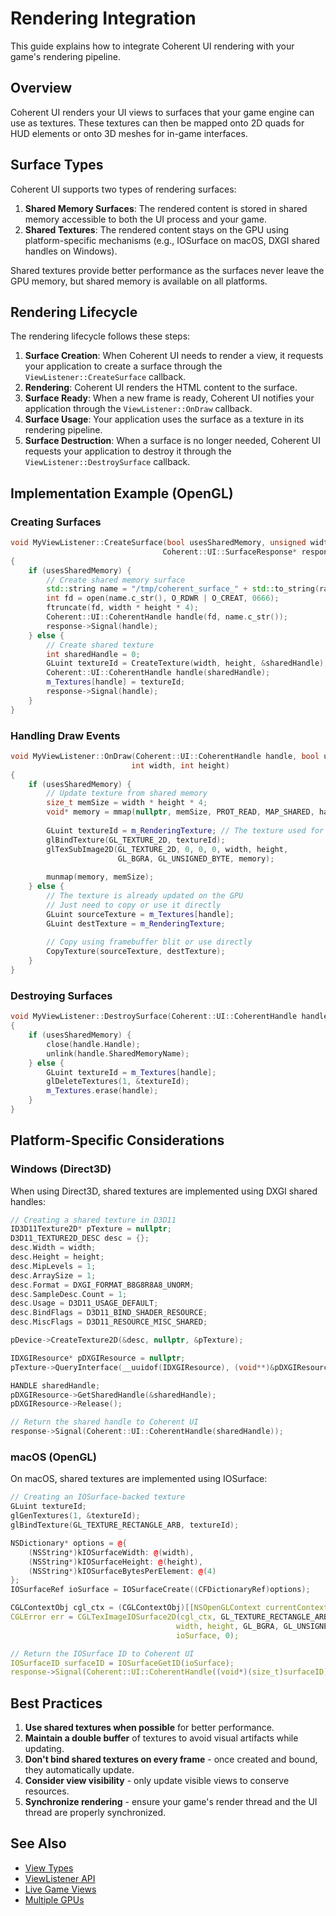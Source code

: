 # Rendering Integration

This guide explains how to integrate Coherent UI rendering with your game's rendering pipeline.

## Overview

Coherent UI renders your UI views to surfaces that your game engine can use as textures. These textures can then be mapped onto 2D quads for HUD elements or onto 3D meshes for in-game interfaces.

## Surface Types

Coherent UI supports two types of rendering surfaces:

1. **Shared Memory Surfaces**: The rendered content is stored in shared memory accessible to both the UI process and your game.
2. **Shared Textures**: The rendered content stays on the GPU using platform-specific mechanisms (e.g., IOSurface on macOS, DXGI shared handles on Windows).

Shared textures provide better performance as the surfaces never leave the GPU memory, but shared memory is available on all platforms.

## Rendering Lifecycle

The rendering lifecycle follows these steps:

1. **Surface Creation**: When Coherent UI needs to render a view, it requests your application to create a surface through the `ViewListener::CreateSurface` callback.
2. **Rendering**: Coherent UI renders the HTML content to the surface.
3. **Surface Ready**: When a new frame is ready, Coherent UI notifies your application through the `ViewListener::OnDraw` callback.
4. **Surface Usage**: Your application uses the surface as a texture in its rendering pipeline.
5. **Surface Destruction**: When a surface is no longer needed, Coherent UI requests your application to destroy it through the `ViewListener::DestroySurface` callback.

## Implementation Example (OpenGL)

### Creating Surfaces

```cpp
void MyViewListener::CreateSurface(bool usesSharedMemory, unsigned width, unsigned height, 
                                  Coherent::UI::SurfaceResponse* response)
{
	if (usesSharedMemory) {
		// Create shared memory surface
		std::string name = "/tmp/coherent_surface_" + std::to_string(rand());
		int fd = open(name.c_str(), O_RDWR | O_CREAT, 0666);
		ftruncate(fd, width * height * 4);
		Coherent::UI::CoherentHandle handle(fd, name.c_str());
		response->Signal(handle);
	} else {
		// Create shared texture
		int sharedHandle = 0;
		GLuint textureId = CreateTexture(width, height, &sharedHandle);
		Coherent::UI::CoherentHandle handle(sharedHandle);
		m_Textures[handle] = textureId;
		response->Signal(handle);
	}
}
```

### Handling Draw Events

```cpp
void MyViewListener::OnDraw(Coherent::UI::CoherentHandle handle, bool usesSharedMemory, 
                           int width, int height)
{
	if (usesSharedMemory) {
		// Update texture from shared memory
		size_t memSize = width * height * 4;
		void* memory = mmap(nullptr, memSize, PROT_READ, MAP_SHARED, handle.Handle, 0);
		
		GLuint textureId = m_RenderingTexture; // The texture used for rendering
		glBindTexture(GL_TEXTURE_2D, textureId);
		glTexSubImage2D(GL_TEXTURE_2D, 0, 0, 0, width, height, 
                        GL_BGRA, GL_UNSIGNED_BYTE, memory);
		
		munmap(memory, memSize);
	} else {
		// The texture is already updated on the GPU
		// Just need to copy or use it directly
		GLuint sourceTexture = m_Textures[handle];
		GLuint destTexture = m_RenderingTexture;
		
		// Copy using framebuffer blit or use directly
		CopyTexture(sourceTexture, destTexture);
	}
}
```

### Destroying Surfaces

```cpp
void MyViewListener::DestroySurface(Coherent::UI::CoherentHandle handle, bool usesSharedMemory)
{
	if (usesSharedMemory) {
		close(handle.Handle);
		unlink(handle.SharedMemoryName);
	} else {
		GLuint textureId = m_Textures[handle];
		glDeleteTextures(1, &textureId);
		m_Textures.erase(handle);
	}
}
```

## Platform-Specific Considerations

### Windows (Direct3D)

When using Direct3D, shared textures are implemented using DXGI shared handles:

```cpp
// Creating a shared texture in D3D11
ID3D11Texture2D* pTexture = nullptr;
D3D11_TEXTURE2D_DESC desc = {};
desc.Width = width;
desc.Height = height;
desc.MipLevels = 1;
desc.ArraySize = 1;
desc.Format = DXGI_FORMAT_B8G8R8A8_UNORM;
desc.SampleDesc.Count = 1;
desc.Usage = D3D11_USAGE_DEFAULT;
desc.BindFlags = D3D11_BIND_SHADER_RESOURCE;
desc.MiscFlags = D3D11_RESOURCE_MISC_SHARED;

pDevice->CreateTexture2D(&desc, nullptr, &pTexture);

IDXGIResource* pDXGIResource = nullptr;
pTexture->QueryInterface(__uuidof(IDXGIResource), (void**)&pDXGIResource);

HANDLE sharedHandle;
pDXGIResource->GetSharedHandle(&sharedHandle);
pDXGIResource->Release();

// Return the shared handle to Coherent UI
response->Signal(Coherent::UI::CoherentHandle(sharedHandle));
```

### macOS (OpenGL)

On macOS, shared textures are implemented using IOSurface:

```cpp
// Creating an IOSurface-backed texture
GLuint textureId;
glGenTextures(1, &textureId);
glBindTexture(GL_TEXTURE_RECTANGLE_ARB, textureId);

NSDictionary* options = @{
	(NSString*)kIOSurfaceWidth: @(width),
	(NSString*)kIOSurfaceHeight: @(height),
	(NSString*)kIOSurfaceBytesPerElement: @(4)
};
IOSurfaceRef ioSurface = IOSurfaceCreate((CFDictionaryRef)options);

CGLContextObj cgl_ctx = (CGLContextObj)[[NSOpenGLContext currentContext] CGLContextObj];
CGLError err = CGLTexImageIOSurface2D(cgl_ctx, GL_TEXTURE_RECTANGLE_ARB, GL_RGBA, 
                                     width, height, GL_BGRA, GL_UNSIGNED_INT_8_8_8_8_REV,
                                     ioSurface, 0);

// Return the IOSurface ID to Coherent UI
IOSurfaceID surfaceID = IOSurfaceGetID(ioSurface);
response->Signal(Coherent::UI::CoherentHandle((void*)(size_t)surfaceID));
```

## Best Practices

1. **Use shared textures when possible** for better performance.
2. **Maintain a double buffer** of textures to avoid visual artifacts while updating.
3. **Don't bind shared textures on every frame** - once created and bound, they automatically update.
4. **Consider view visibility** - only update visible views to conserve resources.
5. **Synchronize rendering** - ensure your game's render thread and the UI thread are properly synchronized.

## See Also

- [View Types](View_Types.md)
- [ViewListener API](../API%20Reference/ViewListener.md)
- [Live Game Views](Live_Game_Views.md)
- [Multiple GPUs](Multiple_GPUs.md) 
